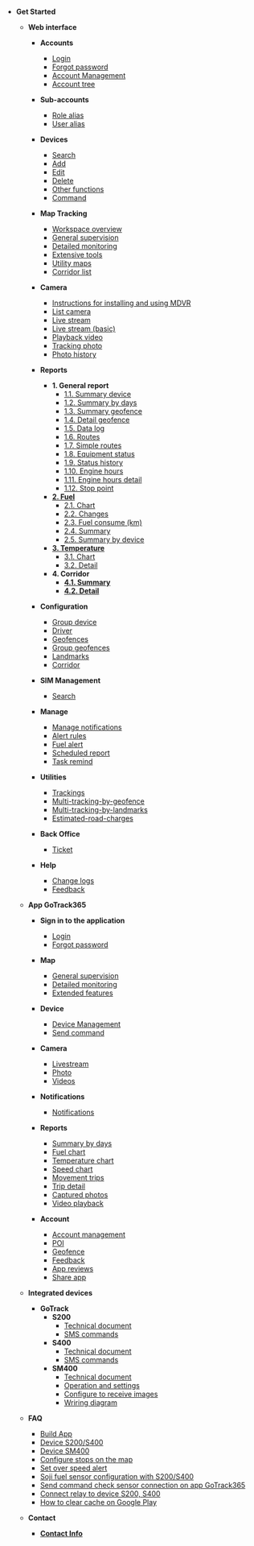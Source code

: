 
- **Get Started**
     - **Web interface**
          - **Accounts** 
            - [Login](modules/web-interface/users/login/)
            - [Forgot password](modules/web-interface/users/forget-password/)
            - [Account Management](modules/web-interface/users/account-management/)
            - [Account tree](modules/web-interface/users/account-tree/)
          - **Sub-accounts**
            - [Role alias](modules/web-interface/auxiliary/role-alias/)
            - [User alias](modules/web-interface/auxiliary/user-alias/)
          - **Devices** 
            - [Search ](modules/web-interface/devices/search-device/)
            - [Add ](modules/web-interface/devices/add-device/)
            - [Edit  ](modules/web-interface/devices/edit-device/)
            - [Delete  ](modules/web-interface/devices/delete-device/)
            - [Other functions](modules/web-interface/devices/equipment-management/)
            - [Command ](modules/web-interface/devices/send-the-device-command/)
          
          - **Map Tracking**
            - [Workspace overview](modules/web-interface/tracking/Interface-main/)
            - [General supervision](modules/web-interface/tracking/general-device-monitoring/)
            - [Detailed monitoring](modules/web-interface/tracking/detailed-monitoring/)
            - [Extensive tools](modules/web-interface/tracking/map-tools/)
            - [Utility maps](modules/web-interface/tracking/map-widget/)
            - [Corridor list](modules/web-interface/tracking/map-corridor/)
          - **Camera** 
            - [Instructions for installing and using MDVR](modules/web-interface/camera/instructions-for-installing-configuring/)
            - [List camera ](modules/web-interface/camera/list-camera/)
            - [Live stream](modules/web-interface/camera/livestream/)
            - [Live stream (basic)](modules/web-interface/camera/livestream-basic/)
            - [Playback video](modules/web-interface/camera/playback/)
            - [Tracking photo](modules/web-interface/camera/live-photo/)
            - [Photo history](modules/web-interface/camera/history-image/)
          - **Reports**
            - **1. General report**
              - [1.1. Summary device](modules/web-interface/reports/general-report/summary-devices/)
              - [1.2. Summary by days](modules/web-interface/reports/general-report/summary-by-days/)
              - [1.3. Summary geofence](modules/web-interface/reports/general-report/geofence-summary/)
              - [1.4. Detail geofence](modules/web-interface/reports/general-report/geofence-detail/)
              - [1.5. Data log](modules/web-interface/reports/general-report/history/)
              - [1.6. Routes](modules/web-interface/reports/general-report/route/)
              - [1.7. Simple routes](modules/web-interface/reports/general-report/route-simple/)
              - [1.8. Equipment status](modules/web-interface/reports/general-report/status-device/)
              - [1.9. Status history](modules/web-interface/reports/general-report/status-history/)
              - [1.10. Engine hours](modules/web-interface/reports/general-report/engine/)
              - [1.11. Engine hours detail](modules/web-interface/reports/general-report/engine-detail/)
              - [1.12. Stop point](modules/web-interface/reports/general-report/stop-point/)
            - [**2. Fuel**](modules/web-interface/reports/fuel/)
              - [2.1. Chart](modules/web-interface/reports/fuel/chart/)
              - [2.2. Changes](modules/web-interface/reports/fuel/changes/)
              - [2.3. Fuel consume (km)](modules/web-interface/reports/fuel/fuel-estimate/)
              - [2.4. Summary](modules/web-interface/reports/fuel/fuel-summary/)
              - [2.5. Summary by device](modules/web-interface/reports/fuel/fuel-summary-by-days/)
            - [**3. Temperature**](modules/web-interface/reports/temperature/)
              - [3.1. Chart](modules/web-interface/reports/temperature/chart/)
              - [3.2. Detail](modules/web-interface/reports/temperature/detail/)
            - **4. Corridor**
              - [**4.1. Summary**](modules/web-interface/reports/corridor/summary/)
              - [**4.2. Detail**](modules/web-interface/reports/corridor/detail/)
          - **Configuration**
               - [Group device](modules/web-interface/configuration/device-group/)
               - [Driver](modules/web-interface/configuration/driver/)
               - [Geofences](modules/web-interface/configuration/manage-region/)
               - [Group geofences](modules/web-interface/configuration/group-geofence/)
               - [Landmarks](modules/web-interface/configuration/manage-poi/) 
               - [Corridor](modules/web-interface/configuration/corridor/)
               

          - **SIM Management**
              - [Search](modules/web-interface/sim/)

          - **Manage** 
               - [Manage notifications](modules/web-interface/notification/)
               - [Alert rules](modules/web-interface/notification/warning/)
               - [Fuel alert](modules/web-interface/notification/fuel-alert/)
               - [Scheduled report](modules/web-interface/notification/schedule-report/)
               - [Task remind](modules/web-interface/notification/remind/)

          - **Utilities**
               - [Trackings](modules/web-interface/utilities/trackings/) 
               - [Multi-tracking-by-geofence](modules/web-interface/utilities/multi-tracking-by-geofence/) 
              - [Multi-tracking-by-landmarks](modules/web-interface/utilities/multi-tracking-by-landmarks/)
              - [Estimated-road-charges](modules/web-interface/utilities/estimated-road-charges/)

          - **Back Office**
              - [Ticket](modules/web-interface/back-office/ticket/)

          - **Help**
              - [Change logs](modules/web-interface/version-history/)
              - [Feedback](modules/web-interface/back-office/feedback/)
     - **App GoTrack365**
          - **Sign in to the application**

               - [Login](modules/app-gotrack365/login/)
               - [Forgot password](modules/app-gotrack365/forget-password/)

          - **Map**
               - [General supervision](modules/app-gotrack365/general-device-monitoring/)
               - [Detailed monitoring](modules/app-gotrack365/detailed-monitoring/)
               - [Extended features](modules/app-gotrack365/send-command/)
          - **Device**
               - [Device Management](modules/app-gotrack365/device/)
               - [Send command](modules/app-gotrack365/send-command-pro-new/)
             
          - **Camera**  
              - [Livestream](modules/app-gotrack365/camera/livestream/)
              - [Photo ](modules/app-gotrack365/camera/photo/)
              - [Videos ](modules/app-gotrack365/camera/videos/)
          - **Notifications**
               - [Notifications](modules/app-gotrack365/notification/warning/)

          - **Reports**
            - [Summary by days](modules/app-gotrack365/reports/summary-by-day/)
            - [Fuel chart](modules/app-gotrack365/reports/fuel/)
            - [Temperature chart](modules/app-gotrack365/reports/temperature/)
            - [Speed chart](modules/app-gotrack365/reports/speed/)
            - [Movement trips](modules/app-gotrack365/reports/route-history/)
            - [Trip detail](modules/app-gotrack365/reports/route-detail/)
            - [Captured photos](modules/app-gotrack365/reports/photo/)
            - [Video playback](modules/app-gotrack365/reports/playback-video/)
          - **Account**
               - [Account management](modules/app-gotrack365/account-management/)
               - [POI](modules/app-gotrack365/poi/)
               - [Geofence](modules/app-gotrack365/warning-area/)
               - [Feedback](modules/app-gotrack365/different/feedback/)
               - [App reviews](modules/app-gotrack365/different/app-review/)
               - [Share app](modules/app-gotrack365/different/app-share/)
     - **Integrated devices**
          - **GoTrack**
               - **S200**
                  - [Technical document](modules/integrated-devices/smc/s200/technical-document/)
                  - [SMS commands](modules/integrated-devices/smc/s200/sms-command/)
               - **S400**
                  - [Technical document](modules/integrated-devices/smc/s400/technical-document/)
                  - [SMS commands](modules/integrated-devices/smc/s400/sms-command/)
               - **SM400**
                  - [Technical document](modules/integrated-devices/smc/sm400/technical-document/)
                  - [Operation and settings](modules/integrated-devices/smc/sm400/operation-settings/) 
                  - [Configure to receive images](modules/integrated-devices/smc/sm400/configuration-connection/) 
                  - [Wriring diagram](modules/integrated-devices/smc/sm400/wriring-diagram/) 
                
     
     - **FAQ**
          - [Build App](modules/web-interface/faq/build-app/)
          - [Device S200/S400](modules/web-interface/faq/device-s200-s400/)
          - [Device SM400](modules/web-interface/faq/sm400/)
          - [Configure stops on the map](modules/web-interface/faq/configure-stops/)
          - [Set over speed alert](modules/web-interface/faq/setting-over-speed/)
          - [Soji fuel sensor configuration with S200/S400](modules/web-interface/faq/connect-sensor-s400/)
          - [Send command check sensor connection on app GoTrack365](modules/app-gotrack365/send-command-sensor-pro-new/)
          - [Connect relay to device S200, S400](modules/web-interface/faq/ro-le/)
          - [How to clear cache on Google Play](modules/web-interface/faq/clear-cache-on-google-play/)
     - **Contact**  
          - [**Contact Info**](modules/web-interface/contact/)
<!-- - 
     - [**FAQ**](modules/faq/)
     - [**CHANGELOG**](CHANGELOG) --> 
